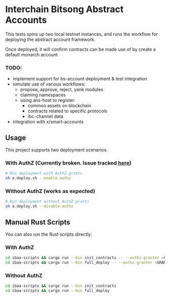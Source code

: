 # Interchain Bitsong Abstract Accounts

This tests spins up two local testnet instances, and runs the workflow for deploying the abstract account framework. 

Once deployed, it will confirm contracts can be made use of by create a default monarch account

### TODO:
- implement support for bs-account deployment & test integration
- simulate use of various workflows:
    - propose, approve, reject, yank modules
    - claiming namespaces
    - using ans-host to register:
        - common assets on blockchain
        - contracts related to specific protocols
        - ibc-channel data
- integration with x/smart-accounts
## Usage

This project supports two deployment scenarios:

### With AuthZ (Currently broken. Issue tracked [here](https://github.com/AbstractSDK/abstract/issues/569))
```bash
# Run deployment with AuthZ grants
sh a.deploy.sh --enable-authz
```

### Without AuthZ (works as expected)
```bash
# Run deployment without AuthZ grants
sh a.deploy.sh --disable-authz
```

## Manual Rust Scripts

You can also run the Rust scripts directly:

### With AuthZ
```bash
cd ibaa-scripts && cargo run --bin init_contracts -- --authz-granter <GRANTER_ADDRESS>
cd ibaa-scripts && cargo run --bin full_deploy -- --authz-granter <GRANTER_ADDRESS>
```

### Without AuthZ
```bash
cd ibaa-scripts && cargo run --bin init_contracts
cd ibaa-scripts && cargo run --bin full_deploy
```